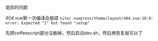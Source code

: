 诡异的问题

404.vue第一次编译会报错 `site/.vuepress/theme/layout/404.vue:10:0: error: Expected "}" but found "setup"`

先把coffeescript部分注删掉，然后启动dev.sh，然后再恢复就可以了

